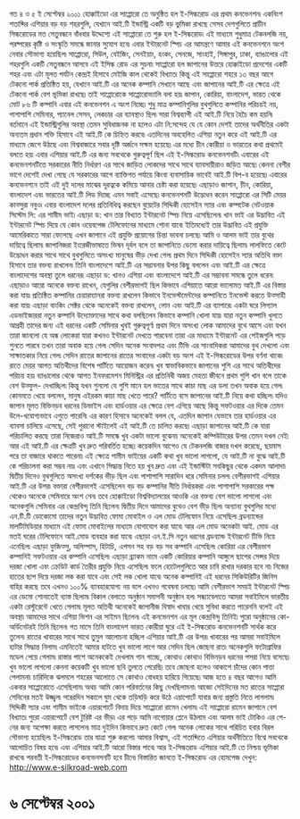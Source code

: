

গত ৪ ও ৫ ই সেপ্টেম্বর ২০০১ হোক্কাইডো এর সাপ্পোরো তে অনুষ্ঠিত হল ই-সিল্করোড এর প্রথম কনভেনশন৷ একবিংশ শতাব্দির এশিয়ার বড় বড় শহরগুলি, যেখানে আই.টি ইন্ডাস্ট্রি একটি বড় ভুমিকা রাখছে সেসব দেশগুলিতে প্রাচীন সিল্করোডের মত সেতুবন্ধনে বাঁধবার উদ্দেশ্যে এই সাপ্পোরো তে শুরু হল ই-সিল্করোড৷ এই মাধ্যমে শুধুমাত্র টেকনলজি নয়, পরষ্পরের কৃষ্টি ও সংস্কৃতি সমন্ধে জানার সুযোগ হবে৷ এবার ইন্টারনেট স্পিচ এর আমন্ত্রণে আমার এই কনভেনশনে অংশ নেবার সৌভাগ্য হয়েছিল৷
সাপ্পোরো, সিউল, বেইজিং, সেনইয়াং, হংকং, সেনজে, সাংহাই, সিঙ্গাপুর, ঢাকা, ব্যাঙালোর এই শহরগুলি একটি সেতুবন্ধনে আসবে এই ইসিল্ক রোড এর সুচনা৷ সাপ্পোরো হল জাপানের উত্তরে হোক্কাইডো প্রদেশের একটি শহর এবং এটা মূলত পর্যটন কেন্দ্রই হিসাবে মেইজি কাল থেকেই বিখ্যাত৷ কিন্তু এই সাপ্পোরো শহরে ১৩ বছর আগে টেকনো পার্ক প্রতিষ্ঠিত হয়, যেখানে আই.টি এর অনেক কম্পানি সেখানে আছে এবং জাপানের আই.টি এর ক্ষেত্রে এই টেকনো পার্ক বেশ ভূমিকা রাখছে৷ তাই সাপ্পোরোকে সাপ্পোরোভ্যালি বলা হয়৷ জাপান, কোরিয়া, বাংলাদেশ, ভারত থেকে মোট ৮৬ টি কম্পানি এবার এই কনভেনশন এ অংশ নিচ্ছে৷ শুধু মাত্র কম্পানিগুলির বুথগুলিতে কম্পানির পরিচয়ই নয়, পাশাপাশি
সেমিনার, প্যানেল সেসন, লেকচার এর ব্যাবস্থাও ছিল৷ সারা বিশ্বব্যাপী এই আই.টি নিয়ে হৈচৈ কম হয়নি৷ বর্তমানে এই ইন্ডাস্ট্রিগুলির অবস্থা তেমন সুবিধাজনক না হলেও এটা নি:সন্দেহ যে যে কোন দেশই তাদের অর্থনীতির একটা অন্যতম প্রধান শক্তি হিসাবে এই আই.টি কে চিহ্নিত করবে৷ এতদিনের অবহেলিত এশিয়া নতুন করে এই আই.টি এর মাধ্যমে জেগে উঠছে এবং বিশ্ববাজারে সবার দৃষ্টি অর্জনে সক্ষম হয়েছে৷ এর মধ্যে চীন কোরীয়া ও ভারতের কথা প্রথমেই বলতে হয়৷ এবার এশিয়ার আই.টি এর জন্য সবথেকে গুরুত্বপূর্ণ ছিল এই ই-সিল্করোড কনভেনশনটি৷
এবারের এই কনভেনশনটিতে সরকারের নীতি নির্ধারণ এর সাথে জাড়িত লোকদের সাথে সাথে ব্যাবসায়ীরাও জড়িত আছে৷ কেননা বেশীর ভাগে দেশেই দেখা গেছে যে সরকারের আগে ব্যাক্তিগত পর্যায়ে কিংবা ব্যবাসায়িক ভাবেই আই.টি বিপ-ব হয়েছে৷ এবারের কনভেনশনে তাই এই দুই দলের মাঝের দূরত্বকে কমিয়ে আনার চেষ্টা করা হয়েছে৷ এছাড়াও জাপান, চীন, কোরিয়া, বাংলাদেশ এবং ভারতের আই.টি লিড দিচ্ছে এমন সবাই এসেছে৷
কনভেনশনটি উদ্ভোধন করেন সাপ্পোরো এর সিটি মেয়র কাত্‍সুরা নবুও৷ এবার বাংলাদেশ দলের প্রতিনিধিত্ব করছেন বুয়েটের সিদ্দিকী হোসেইন স্যার এবং কম্পটেক নেটওয়াক সিস্টেম লি: এর শামীম ভাই৷ এছাড়া ড: খান তার বিখ্যাত ইন্টারনেট স্পিচ নিয়ে এসেছিলেন৷ খান ভাই এর উদ্ভাবিত এই ইন্টারনেট স্পিচ দিয়ে যে কোন ওয়েবপেজ টেলিফোনের মাধ্যমে শোনা যাবে৷ ইতিমধ্যেই তার উদ্ভাবিত এই প্রযুক্তি আমেরিকাতে সারা ফেলেছে এখন জাপানে এই প্রযুক্তি প্রয়োগের চিন্তা ভাবনা চলছে৷ আমি ও আলম ভাই তার বুথের দায়িত্বে ছিলাম৷ জাপানিজরা ইংরেজীভাষাতে ভিষন দূর্বল বলে তা জাপানিতে ডেমো করার দায়িত্বে ছিলাম৷ লালফিতে কেটে উদ্ভোধন করার সাথে সাথে বুথগুলিতে অসংখ্য মানুষের ভীড় দেখা গেল৷
প্রথম দিনে সিদ্দিকী হোসেইন স্যার অতিথি বক্তা হিসাবে তার বক্তব্য রাখলেন৷ তিনি বাংলাদেশে আই.টি এর সম্ভাবনার উপর কিছু বললেন এবং আই.টি এর ক্ষেত্রে বাংলাদেশের অবস্থা তুলে ধরনের৷ এছাড়া ড: খানও এশিয়া এবং বাংলাদেশে আই.টি এর সম্ভাবনা সমন্ধে তুলে ধরেন৷ এছাড়াও আরো অনেকে বক্তব্য রাখেন, যেগুলির বেশীরভাগই ছিল কিভাবে এশিয়াতে আরো ভালোমত আই.টি এর বিস্তার করা যায়৷ প্রতিষ্ঠিত কম্পানির চেয়ারম্যানরা বক্তব্য রাখলেন কিভাবে ইনভেস্টমেন্টদের কম্পানিতে ইনভেস্ট করতে উত্‍সাহী করা যায়৷ এছাড়া বাংকিং সেক্টর থেকে অনেকেই বক্তব্য রাখলেন, লোন এবং আই.টি এর ব্যাপারে৷ একটা ঘরে লিগ্যাল
এডভাইজাররা নতুন কম্পানি উদ্যোক্তাদের সাথে কথা বলছিলেন কিভাবে কম্পানি খোলা যায়৷ যারা নতুন কম্পানি খুলতে আগ্রহী তাদের জন্য এই ধরনের একটি সেমিনার খুবই গুরুত্বপূর্ণ৷
প্রথম দিনে অসংখ্য লোক আমাদের বুথে আসে এবং যখন তারা জানলো যে অন্ধ লোকেরা যারা কখনও ইন্টারনেট দেখতে পারবেনা তারা এর মাধ্যমে ইন্টারনেট এর পেইজগুলি পড়ে শুনতে পারবে তখন তারা অবাক হয়ে গেল৷ সেদিন অনেক সংবাদপত্র এবং টিভি এর সাংবাদিকরা আমাদের বুথ দেখলো এবং সাক্ষাতকার নিয়ে গেল৷ সেদিন রাতের জাপানের রাতের সংবাদের একটা বড় অংশ এই ই-সিল্করোডের উপর বর্ণনা থাকে৷ রাতে মেয়র আগত অতিথীদের বিশেষ পার্টিতে আয়োজন করেন৷ খুব স্বাভাবিকভাবে জাপানের শুশি এর সাথে অতিথীদের পরিচয় হয়৷
ব্যাঙালোর থেকে আগত ইনফরমেশন মিনিস্ট্রির এর প্রতিনিধী অজয় মেহতা জীবনে প্রথম শুশি খান বলে তাকে বেশ উত্‍ফুল- দেখাচ্ছিল৷ কিন্তু যখন শুনলো যে শুশি মানে হল ভাতের সাথে কাচা মাছ এর ডলা তখন অবাক হয়ে গেল৷ কোনমতে খেয়ে বললেন, মানুষ এইরকম কাচা মাছ খেতে পারে? পার্টিতে বসে জাপানের আই.টি নিয়ে কথা হচ্ছিল৷ যদিও জাপান মূলত বিভিনড়ব ধরনের ডিভাইস এবং হার্ডওয়ার এর ক্ষেত্রে বেশ এগিয়ে আছে কিন্তু সফটওয়ার এর দিকে তেমন উলে-খযোগ্যভাবে এগুতে পারেনি৷ এর কারণ হিসাবে অনেকেই বলল যে, এতদিন জাপান যেভাবে তার হার্ডওয়ার এর ব্যাবসা চালিয়ে এসেছে, সেই পুরানো স্টাইলেই এই আই.টি তে চালিত করছে৷ এছাড়া জাপানের আই.টি কে যারা পরিচালিত করছে তারা নিজেরাও আই.টি সমন্ধে খুব একটা ভালো বুঝেনা৷ অনেকেই কম্পিউটারের উপর তেমন দখল নেই৷ আর এই আই.টি এর ক্ষেত্রটি খুব দ্রুত পরিবর্তিত হচ্ছে৷ কয়েকদিন আগেও যে টেকনলজি বাজার দখল করেছে, ছয়মাস পরে তা বাজারে থাকতে পারেনা৷ এই ক্ষেত্রে শামীম ভাইয়ের একটি কথা খুব ভালো লাগলো, যে আই.টি না বুঝে আই.টি কে পরিচালনা করা সম্ভব নয়৷ এবং এখানে সিদ্ধান্ত নিতে হয় খুব দ্রুত এবং এই ইন্ডাস্টিটা সবকিছুর থেকে একদম আলাদা৷
দ্বিতীয় দিনেও বুথগুলিতে অসংখ্য দর্শকের ভীড় ছিল এবং পাশাপাশি সারাদিন ধরে সেমিনার চলল৷ বেশীরভাগই এশিয়ার আই.টি এর উপর৷ বক্তারা বেশীরভাগই এসেছিলেন বড় বড় কম্পানির নীতি নির্ধারকরা এবং পাশাপাশি সরকারের পক্ষ থেকেও অনেকে সেমিনারে অংশ নেন৷ তবে হোক্কাইডো বিশ্ববিদ্যালয়ের আওকি এর বক্তব্য বেশ ভালো লাগলো এবং অনেকগুলি সেমিনার এর কেন্দ্রবিন্দু তিনি ছিলেন৷ দ্বিতীয় দিনে আমাদের বুথেও বেশ ভীড় ছিল৷ অন্যান্য বুথগুলির মধ্যে এন.টি.টি ডোকোমো তাদের নতুন উদ্ভাবিত ফোমা মোবাইল ও এল মোড টেলিফোন নিয়ে এসেছিল৷ ব্রডব্যান্ডের মালটিমিডিয়ার মাধ্যমে এই ফোমা মোবাইলের মাধ্যমে যোগাযোগ করা যাবে৷ আর এল মোড অনেকটা আই. মোড এর মতই ঘরের টেলিফোনে আই.মোড ব্যবহার করা যাবে৷
এছাড়া এন.ই.সি নতুন ধরনের ব্রডব্যান্ড ইন্টারনেট টিভি নিয়ে এনেছিল৷ এছাড়া
ফুজিত্‍সু, অলিম্পাস, হিটাচি, এপসন সহ বড় বড় সব কম্পানি এসেছিল৷ কোরিয়া এর বেশীরভাগ কম্পানিই সফটওয়ার এর কম্পানি এসেছিল৷ এছাড়া ব্র্যাকম নামে একটি কোরিয়ার কম্পানি আঙ্গুলে ছাপের সেন্সর দিয়ে দরজা খোলা এবং ক্রেডিট কার্ড তৈরীর প্রযুক্তি নিয়ে এসেছিল৷ ফলে হোটেলগুলিতে আর চাবি রাখার দরকার হবে না৷ নিজের হাতের ছাপ দিয়ে দরজা লক করা যাবে এবং সেই লক খোলা যাবে৷
অনেক কম্পানিই এই ধরনের সিকিউরিটির জিনিস বাহির করছে তবে এখনও ১০০% ব্যাবহারযোগ্য নয় বলে এখনও গবেষনা চলছে৷ আমি বেশীরভাগ সময়ই ইন্টারনেট স্পিচ এর ডেমো শোনাতেই ব্যাস্ত ছিলাম৷ বিকাল বেলাতে অনুষ্ঠান সমাপনী অনুষ্ঠান হল৷
সন্ধ্যাবেলাতে আমরা সবাইমিলে ভারতীয় একটা রেস্টুরেন্টে খেতে গেলাম৷ মূলত অতিথী অনেকেই জাপানীজ বিস্বাদ খাবার খেয়ে সুবিধা করতে পারেননি বলেই এই অবস্থা৷ আমাদের সাথে এশিয়া ভিশন এর সাইমন ছিলেন৷ এই কনভেনশন এর মূল কেন্দ্রবিন্দু তিনিই৷ পুরো অনুষ্ঠানের কো-অর্ডিনেটরই তিনি ছিলেন৷ গত মাসে তিনি বাংলাদেশ ভারত কোরীয়া ঘুরে এই ই-সিল্করোড কনভেনশনটি সার্থক করে তুলেন৷ রাতের খাবারের সাথে সাথে তুমুল আলোচনা হচ্ছিল এশিয়ার আই.টি এর উপর৷ খাবারের পর আমরা সবাইমিলে হাটার সিদ্ধান্ত নিলাম৷ এমনিতেই আমার হাটতে খুব ভালো লাগে আর সেদিন ছিল জোছনা রাত৷ অনেকগুলি ফটোগ্রাফির মডেল পেয়ে গেলাম৷ রাস্তার পাশে অনেককেই দেখলাম গান গাচ্ছে, কোথাও কোথাও বিভিনড়ব ধরনের পসরা নিয়ে বসেছে৷ খুব ভালো লাগলো কেননা কয়েকটি খুব ভালো ছবি তুলতে পেরেছি৷ তবে জোছনা হলেও আকাশে চাঁদের কোন পাত্তা পেলামনা৷ চারিদিকে ঝলমলে শহরের আলোতে সে কোথাও বোধহয় হারিয়ে
গিয়েছে৷ আজ হতে ৪ বছর আগেও আমি একবার সাপ্পোরোতে এসেছিলাম৷ অথচ আমি কোন পরিবর্তনের কিছু দেখছিলামনা৷ আজো সেইদিনের মত রাতের সাপ্পোরা সেদিনের মতই উজ্জ্বল৷
পরেরদিন সকালে ঘুম থেকে তড়িঘড়ি করে উঠে এয়াপোর্টে যাবার জন্য প্রস্তুতি নিতে লাগলাম৷ সিদ্দিকী স্যার এবং শামীম ভাইকে এয়ারপোর্টে বিদায় দিয়ে সাপ্পোরো রামেন খেলাম৷ এই সাপ্পোরো রামেন জাপানে বেশ বিখ্যাত৷ পুরো এয়ারপোর্টে বেশ টুরিষ্ট এর ভীড়৷ এর পড়ে আমি নাগোয়ার প্লেনে উঠলাম এবং আলম ভাই টোকিও এর পে-নের জন্য অপেক্ষা করতে লাগলেন৷ মাত্র দুইদিন কিভাবে দ্রুত কেটে গেল৷ অনেক লোকের সাথে পরিচিত হবার বিরল সৌভাগ্য হয়েছিল৷ ই-সিল্করোড তার যাত্রা শুরু করলো৷ আমার বিশ্বাস, এই শতাব্দিতে এশিয়ার অর্থনীতিতে বিশ্বে সবথেকে আলোচিত বিষয় হবে৷ এবং এশিয়ার আই.টি আরো বিস্তার পাবে৷ আর ই-সিল্করোড এশিয়ার আই.টি তে নিশ্চয় ভূমিকা রাখবে৷
পরবতী ই-সিল্করোডের কনভেনসনটি হবে চীনে৷
বিস্তারিত জানতে ই-সিল্করোড এর হোমপেজ দেখুন: http://www.e-silkroad-web.com

# ৬ সেপ্টেম্বর ২০০১
